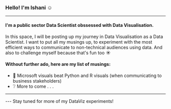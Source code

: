 ### Hello! I'm Ishani :relaxed:

___

#### I'm a public sector Data Scientist obssessed with Data Visualisation.

In this space, I will be posting up my journey in Data Visualisation as a Data Scientist. I want to put all my musings up, to experiment with the most efficient ways to communicate to non-technical audiences using data. And also to challenge myself because that's fun too :sunny:

#### Without further ado, here are my list of musings:
- :speech_balloon: Microsoft visuals beat Python and R visuals (when communicating to business stakeholders)
- :grey_question: More to come . . .

___
--- Stay tuned for more of my DataViz experiments!

